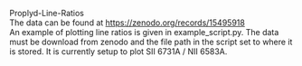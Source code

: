 Proplyd-Line-Ratios <br>
The data can be found at https://zenodo.org/records/15495918 <br>
An example of plotting line ratios is given in example_script.py. The data must be download from zenodo and the file path in the script set to where it is stored. It is currently setup to plot SII 6731A / NII 6583A. <br>
